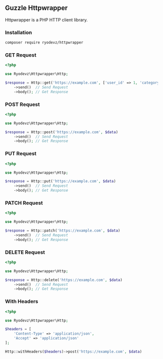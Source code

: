 ## Guzzle Httpwrapper
Httpwrapper is a PHP HTTP client library.

### Installation
```bash
composer require ryodevz/httpwrapper
```

### GET Request
```php
<?php

use Ryodevz\Httpwrapper\Http;

$response = Http::get('https://example.com', ['user_id' => 1, 'category_id' => 1])
    ->send()  // Send Request
    ->body(); // Get Response
```

### POST Request
```php
<?php

use Ryodevz\Httpwrapper\Http;

$response = Http::post('https://example.com', $data)
    ->send()  // Send Request
    ->body(); // Get Response
```

### PUT Request
```php
<?php

use Ryodevz\Httpwrapper\Http;

$response = Http::put('https://example.com', $data)
    ->send()  // Send Request
    ->body(); // Get Response
```

### PATCH Request
```php
<?php

use Ryodevz\Httpwrapper\Http;

$response = Http::patch('https://example.com', $data)
    ->send()  // Send Request
    ->body(); // Get Response
```

### DELETE Request
```php
<?php

use Ryodevz\Httpwrapper\Http;

$response = Http::delete('https://example.com', $data)
    ->send()  // Send Request
    ->body(); // Get Response
```

### With Headers
```php
<?php

use Ryodevz\Httpwrapper\Http;

$headers = [
    'Content-Type' => 'application/json',
    'Accept' => 'application/json'
];

Http::withHeaders($headers)->post('https://example.com', $data)
```
